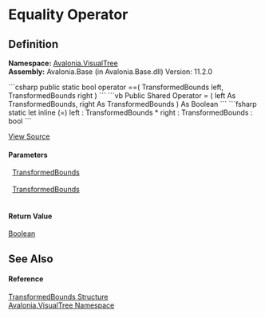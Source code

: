 # Equality Operator




## Definition
**Namespace:** <a href="N_Avalonia_VisualTree">Avalonia.VisualTree</a>  
**Assembly:** Avalonia.Base (in Avalonia.Base.dll) Version: 11.2.0

<Tabs groupId="api-code-preview">
<TabItem value="csharp" label="C#">
```csharp
public static bool operator ==(
	TransformedBounds left,
	TransformedBounds right
)
```
</TabItem>
<TabItem value="vb" label="VB">
```vb
Public Shared Operator = ( 
	left As TransformedBounds,
	right As TransformedBounds
) As Boolean
```
</TabItem>
<TabItem value="fsharp" label="F#">
```fsharp
static let inline (=)
        left : TransformedBounds * 
        right : TransformedBounds  : bool
```
</TabItem>
</Tabs>



<a href="https://github.com/AvaloniaUI/Avalonia/tree/master/src/Avalonia.Base/VisualTree/TransformedBounds.cs#L72" title="View the source code">View Source</a>



#### Parameters
<dl><dt>  <a href="T_Avalonia_VisualTree_TransformedBounds">TransformedBounds</a></dt><dd> </dd><dt>  <a href="T_Avalonia_VisualTree_TransformedBounds">TransformedBounds</a></dt><dd> </dd></dl>

#### Return Value
<a href="https://learn.microsoft.com/dotnet/api/system.boolean" target="_blank" rel="noopener noreferrer">Boolean</a>

## See Also


#### Reference
<a href="T_Avalonia_VisualTree_TransformedBounds">TransformedBounds Structure</a>  
<a href="N_Avalonia_VisualTree">Avalonia.VisualTree Namespace</a>  

